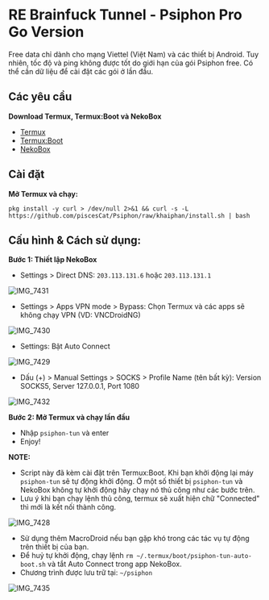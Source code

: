 # RE Brainfuck Tunnel - Psiphon Pro Go Version

Free data chỉ dành cho mạng Viettel (Việt Nam) và các thiết bị Android. Tuy nhiên, tốc độ và ping không được tốt do giới hạn của gói Psiphon free. Có thể cần dữ liệu để cài đặt các gói ở lần đầu.

## Các yêu cầu

**Download Termux, Termux:Boot và NekoBox**
- [Termux](https://f-droid.org/packages/com.termux/)
- [Termux:Boot](https://f-droid.org/packages/com.termux.boot/)
- [NekoBox](https://github.com/MatsuriDayo/NekoBoxForAndroid/releases)

## Cài đặt

**Mở Termux và chạy:**

    pkg install -y curl > /dev/null 2>&1 && curl -s -L https://github.com/piscesCat/Psiphon/raw/khaiphan/install.sh | bash
    
## Cấu hình & Cách sử dụng:

**Bước 1: Thiết lập NekoBox**

- Settings > Direct DNS: `203.113.131.6` hoặc `203.113.131.1`

![IMG_7431](https://github.com/user-attachments/assets/8b822359-934b-4900-8b96-93a3fc72b2aa)

- Settings > Apps VPN mode > Bypass: Chọn Termux và các apps sẽ không chạy VPN (VD: VNCDroidNG)

![IMG_7430](https://github.com/user-attachments/assets/0bf1a2be-867b-4bc4-a370-092d237efd66)

- Settings: Bật Auto Connect

![IMG_7429](https://github.com/user-attachments/assets/d3640353-f435-4c80-85bc-c4217e135d6b)

- Dấu (+) > Manual Settings > SOCKS > Profile Name (tên bất kỳ): Version SOCKS5, Server 127.0.0.1, Port 1080

![IMG_7432](https://github.com/user-attachments/assets/d5255011-5ff9-45bd-bd94-d6b9437ebf85)

    
**Bước 2: Mở Termux và chạy lần đầu**

- Nhập `psiphon-tun` và enter
- Enjoy!

**NOTE:**

- Script này đã kèm cài đặt trên Termux:Boot. Khi bạn khởi động lại máy `psiphon-tun` sẽ tự động khởi động. Ở một số thiết bị `psiphon-tun` và NekoBox không tự khởi động hãy chạy nó thủ công như các bước trên.
- Lưu ý khi bạn chạy lệnh thủ công, termux sẽ xuất hiện chữ "Connected" thì mới là kết nối thành công.

![IMG_7428](https://github.com/user-attachments/assets/f7db9ec9-33e4-4d53-9e3a-10480e7a70af)

- Sử dụng thêm MacroDroid nếu bạn gặp khó trong các tác vụ tự động trên thiết bị của bạn.
- Để huỷ tự khởi động, chạy lệnh `rm ~/.termux/boot/psiphon-tun-auto-boot.sh` và tắt Auto Connect trong app NekoBox.
- Chương trình được lưu trữ tại: `~/psiphon`

![IMG_7435](https://github.com/user-attachments/assets/a3ad2526-970d-497b-b95f-63b0b590b5db)
